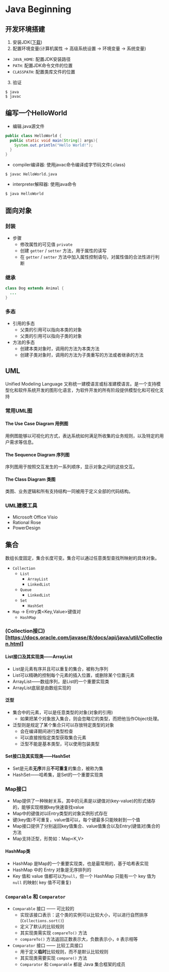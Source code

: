 # Java Beginning

## 开发环境搭建
1. 安装JDK([下载](http://www.oracle.com/technetwork/java/javase/downloads/index.html))
2. 配置环境变量(计算机属性 -> 高级系统设置 -> 环境变量 -> 系统变量)
  * `JAVA_HOME`: 配置JDK安装路径
  * `PATH`: 配置JDK命令文件的位置
  * `CLASSPATH`: 配置类库文件的位置
3. 验证
```shell
$ java
$ javac
```

## 编写一个HelloWorld
* 编辑.java源文件
```java HelloWorld.java
public class HelloWorld {
  public static void main(String[] args){
    System.out.println("Hello World!");
  }
}
```
* compiler编译器: 使用javac命令编译成字节码文件(.class)
```shell
$ javac HelloWorld.java
```
* interpreter解释器: 使用java命令
```shell
$ java HelloWorld
```

## 面向对象
### 封装
* 步骤
  * 修改属性的可见值 `private`
  * 创建 `getter` / `setter` 方法，用于属性的读写
  * 在 `getter` / `setter` 方法中加入属性控制语句，对属性值的合法性进行判断
### 继承
```java
class Dog extends Animal {
  ...
}
```

### 多态
* 引用的多态
  * 父类的引用可以指向本类的对象
  * 父类的引用可以指向子类的对象
* 方法的多态
  * 创建本类对象时，调用的方法为本类方法
  * 创建子类对象时，调用的方法为子类重写的方法或者继承的方法

## UML
Unified Modeling Language 又称统一建模语言或标准建模语言。是一个支持模型化和软件系统开发的图形化语言，为软件开发的所有阶段提供模型化和可视化支持

### 常用UML图
#### The Use Case Diagram 用例图
用例图能够以可视化的方式，表达系统如何满足所收集的业务规则，以及特定的用户需求等信息。

#### The Sequence Diagram 序列图
序列图用于按照交互发生的一系列顺序，显示对象之间的这些交互。


#### The Class Diagram 类图
类图、业务逻辑和所有支持结构一同被用于定义全部的代码结构。

### UML建模工具
* Microsoft Office Visio
* Rational Rose
* PowerDesign

## 集合
数组长度固定，集合长度可变。集合可以通过任意类型查找所映射的具体对象。

* `Collection`
  * `List`
    * `ArrayList`
    * `LinkedList`
  * `Queue`
    * `LinkedList`
  * `Set`
    * `HashSet`
* `Map` -> Entry类<Key,Value>键值对
  * `HashMap`

### (Collection接口)[https://docs.oracle.com/javase/8/docs/api/java/util/Collection.html]

#### List接口及其实现类——ArrayList
* List是元素有序并且可以重复的集合，被称为序列
* List可以精确的控制每个元素的插入位置，或删除某个位置元素
* ArrayList——数组序列，是List的一个重要实现类
* ArrayList底层是由数组实现的

#### 泛型
* 集合中的元素，可以是任意类型的对象(对象的引用)
  * 如果把某个对象放入集合，则会忽略它的类型，而把他当作Object处理。
* 泛型则是规定了某个集合只可以存放特定类型的对象
  * 会在编译期间进行类型检查
  * 可以直接按指定类型获取集合元素
  * 泛型不能是基本类型，可以使用包装类型

#### Set接口及其实现类——HashSet
* Set是元素**无序**并且**不可重复**的集合，被称为集
* HashSet——哈希集，是Set的一个重要实现类

### Map接口
* Map提供了一种映射关系，其中的元素是以键值对(key-value)的形式储存的，能够实现根据key快速查找value
* Map中的键值对以Entry类型的对象实例形式存在
* 键(key值)不可重复，value值可以，每个键最多只能映射到一个值
* Map接口提供了分别返回key值集合、value值集合以及Entry(键值对)集合的方法
* Map支持泛型，形势如：Map\<K,V\>

#### HashMap类
* HashMap 是Map的一个重要实现类，也是最常用的，基于哈希表实现
* HashMap 中的 Entry 对象是无序排列的
* Key 值和 value 值都可以为`null`，但一个 HashMap 只能有一个 key 值为 `null` 的映射( key 值不可重复)

### `Comparable` 和 `Comparator`
* `Comparable` 接口 —— 可比较的
  * 实现该接口表示：这个类的实例可以比较大小，可以进行自然排序(`Collections.sort()`)
  * 定义了默认的比较规则
  * 其实现类需实现 `compareTo()` 方法
  * `compareTo()` 方法返回正数表示大，负数表示小，`0` 表示相等
* `Comparator` 接口 —— 比较工具接口
  * 用于定义**临时**比较规则，而不是默认比较规则
  * 其实现类需要实现 `compare()` 方法
  * `Comparator` 和 `Comparable` 都是 Java 集合框架的成员

